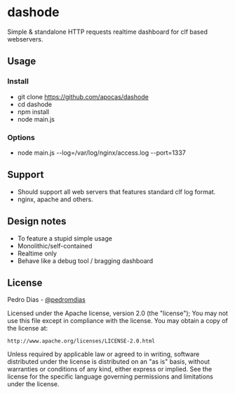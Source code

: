 # dashode

Simple & standalone HTTP requests realtime dashboard for clf based webservers.

## Usage

### Install

 * git clone https://github.com/apocas/dashode
 * cd dashode
 * npm install
 * node main.js

### Options

 * node main.js --log=/var/log/nginx/access.log --port=1337

## Support

 * Should support all web servers that features standard clf log format.
 * nginx, apache and others.

## Design notes

 * To feature a stupid simple usage
 * Monolithic/self-contained
 * Realtime only
 * Behave like a debug tool / bragging dashboard

## License

Pedro Dias - [@pedromdias](https://twitter.com/pedromdias)

Licensed under the Apache license, version 2.0 (the "license"); You may not use this file except in compliance with the license. You may obtain a copy of the license at:

    http://www.apache.org/licenses/LICENSE-2.0.html

Unless required by applicable law or agreed to in writing, software distributed under the license is distributed on an "as is" basis, without warranties or conditions of any kind, either express or implied. See the license for the specific language governing permissions and limitations under the license.
